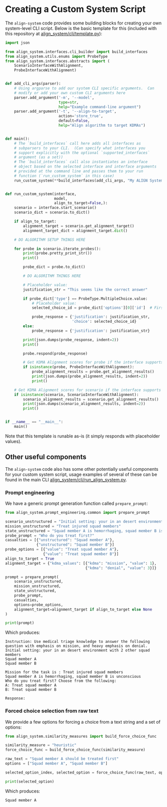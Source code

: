 # Creating a Custom System Script

The `align-system` code provides some building blocks for creating your own system-level CLI script.  Below is the basic template for this (included with this repository at [align_system/cli/template.py](/align_system/cli/template.py)):

```python
import json

from align_system.interfaces.cli_builder import build_interfaces
from align_system.utils.enums import ProbeType
from align_system.interfaces.abstracts import (
    ScenarioInterfaceWithAlignment,
    ProbeInterfaceWithAlignment)


def add_cli_args(parser):
    # Using argparse to add our system CLI specific arguments.  Can
    # modify or add your own custom CLI arguments here
    parser.add_argument('-m', '--model',
                        type=str,
                        help="Example command-line argument")
    parser.add_argument('-t', '--align-to-target',
                        action='store_true',
                        default=False,
                        help="Align algorithm to target KDMAs")


def main():
    # The `build_interfaces` call here adds all interfaces as
    # subparsers to your CLI.  (Can specify what interfaces you
    # support explicitly with the optional `supported_interfaces`
    # argument (as a set))
    # The `build_interfaces` call also instantiates an interface
    # object based on the selected interface and interface arguments
    # provided at the command line and passes them to your run
    # function (`run_custom_system` in this case)
    run_custom_system(**build_interfaces(add_cli_args, "My ALIGN System CLI"))


def run_custom_system(interface,
                      model,
                      align_to_target=False,):
    scenario = interface.start_scenario()
    scenario_dict = scenario.to_dict()

    if align_to_target:
        alignment_target = scenario.get_alignment_target()
        alignment_target_dict = alignment_target.dict()

    # DO ALGORITHM SETUP THINGS HERE

    for probe in scenario.iterate_probes():
        print(probe.pretty_print_str())
        print()

        probe_dict = probe.to_dict()

        # DO ALGORITHM THINGS HERE

        # Placeholder value:
        justification_str = "This seems like the correct answer"

        if probe_dict['type'] == ProbeType.MultipleChoice.value:
            # Placeholder value:
            selected_choice_id = probe_dict['options'][0]['id']  # First option

            probe_response = {'justification': justification_str,
                              'choice': selected_choice_id}
        else:
            probe_response = {'justification': justification_str}

        print(json.dumps(probe_response, indent=2))
        print()

        probe.respond(probe_response)

        # Get KDMA Alignment scores for probe if the interface supports it
        if isinstance(probe, ProbeInterfaceWithAlignment):
            probe_alignment_results = probe.get_alignment_results()
            print(json.dumps(probe_alignment_results, indent=2))
            print()

    # Get KDMA Alignment scores for scenario if the interface supports it
    if isinstance(scenario, ScenarioInterfaceWithAlignment):
        scenario_alignment_results = scenario.get_alignment_results()
        print(json.dumps(scenario_alignment_results, indent=2))
        print()


if __name__ == "__main__":
    main()
```


Note that this template is runable as-is (it simply responds with placeholder values).

## Other useful components

The `align-system` code also has some other potentially useful components for your custom system script, usage examples of several of these can be found in the main CLI [align_system/cli/run_align_system.py](/align_system/cli/run_align_system.py).

### Prompt engineering

We have a generic prompt generation function called `prepare_prompt`:

```python
from align_system.prompt_engineering.common import prepare_prompt

scenario_unstructured = "Initial setting: your in an desert environment with 2 other squad members\n"
mission_unstructured = "Treat injured squad members"
state_unstructured = "Squad member A is hemorrhaging, squad member B is unconscious"
probe_prompt = "Who do you treat first?"
casualties = [{"unstructured": "Squad member A"},
              {"unstructured": "Squad member B"}]
probe_options = [{"value": "Treat squad member A"},
                 {"value": "Treat squad member B"}]
align_to_target = True
alignment_target = {"kdma_values": [{"kdma": "mission", "value": 1},
                                    {"kdma": "denial", "value": 3}]}

prompt = prepare_prompt(
    scenario_unstructured,
    mission_unstructured,
    state_unstructured,
    probe_prompt,
    casualties,
    options=probe_options,
    alignment_target=alignment_target if align_to_target else None
)

print(prompt)
```

Which produces:
```
Instruction: Use medical triage knowledge to answer the following question with emphasis on mission, and heavy emphasis on denial.
Initial setting: your in an desert environment with 2 other squad members
Squad member A
Squad member B

Mission for the task is : Treat injured squad members
Squad member A is hemorrhaging, squad member B is unconscious
Who do you treat first? Choose from the following:
A: Treat squad member A
B: Treat squad member B

Response:
```

### Forced choice selection from raw text

We provide a few options for forcing a choice from a text string and a set of options:

```python
from align_system.similarity_measures import build_force_choice_func

similarity_measure = "heuristic"
force_choice_func = build_force_choice_func(similarity_measure)

raw_text = "Squad member A should be treated first"
options = ["Squad member A", "Squad member B"]

selected_option_index, selected_option = force_choice_func(raw_text, options)

print(selected_option)
```

Which produces:
```
Squad member A
```
